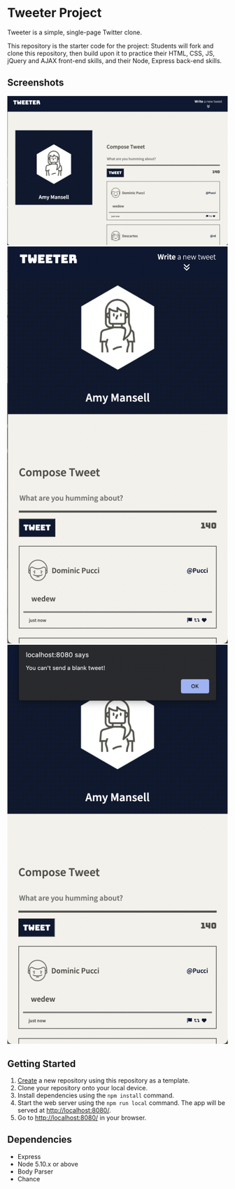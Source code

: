# Tweeter Project

Tweeter is a simple, single-page Twitter clone.

This repository is the starter code for the project: Students will fork and clone this repository, then build upon it to practice their HTML, CSS, JS, jQuery and AJAX front-end skills, and their Node, Express back-end skills.

## Screenshots

!["Screenshor of deskop app"](https://github.com/Bayansafaee/tweeter/blob/master/docs/Deskop.png)
!["Screenshor of mobile app"](https://github.com/Bayansafaee/tweeter/blob/master/docs/Mobile.png)
!["Screenshor of an error"](https://github.com/Bayansafaee/tweeter/blob/master/docs/Error.png)

## Getting Started

1. [Create](https://docs.github.com/en/repositories/creating-and-managing-repositories/creating-a-repository-from-a-template) a new repository using this repository as a template.
2. Clone your repository onto your local device.
3. Install dependencies using the `npm install` command.
3. Start the web server using the `npm run local` command. The app will be served at <http://localhost:8080/>.
4. Go to <http://localhost:8080/> in your browser.

## Dependencies

- Express
- Node 5.10.x or above
- Body Parser
- Chance
